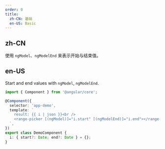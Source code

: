```yaml
---
order: 0
title:
  zh-CN: 基础
  en-US: Basic
---
```


## zh-CN

使用 `ngModel`、`ngModelEnd` 来表示开始与结束值。

## en-US

Start and end values with `ngModel`, `ngModelEnd`.

```ts
import { Component } from '@angular/core';

@Component({
  selector: 'app-demo',
  template: `
    result: {{ i | json }}<br />
    <range-picker [(ngModel)]="i.start" [(ngModelEnd)]="i.end"></range-picker>
  `,
})
export class DemoComponent {
  i: { start?: Date; end?: Date } = {};
}
```
